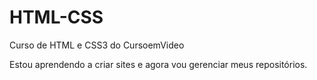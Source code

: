 # HTML-CSS
Curso de HTML e CSS3 do CursoemVideo

Estou aprendendo a criar sites e agora vou gerenciar meus repositórios.